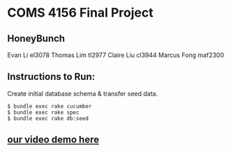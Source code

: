 # COMS 4156 Final Project
## HoneyBunch
Evan Li el3078
Thomas Lim tl2977
Claire Liu cl3944
Marcus Fong maf2300

## Instructions to Run: 
Create initial database schema & transfer seed data.
```
$ bundle exec rake cucumber
$ bundle exec rake spec
$ bundle exec rake db:seed 
```

## [our video demo here](https://www.youtube.com/watch?v=nCH_KgSoyOM)
